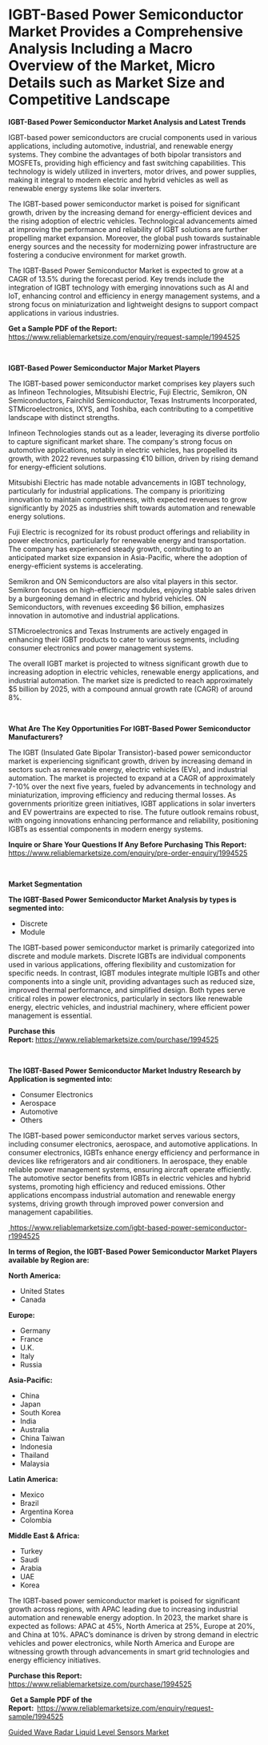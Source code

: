 <p><h1>IGBT-Based Power Semiconductor Market Provides a Comprehensive Analysis Including a Macro Overview of the Market, Micro Details such as Market Size and Competitive Landscape</h1></p><p><strong>IGBT-Based Power Semiconductor Market Analysis and Latest Trends</strong></p>
<p><p>IGBT-based power semiconductors are crucial components used in various applications, including automotive, industrial, and renewable energy systems. They combine the advantages of both bipolar transistors and MOSFETs, providing high efficiency and fast switching capabilities. This technology is widely utilized in inverters, motor drives, and power supplies, making it integral to modern electric and hybrid vehicles as well as renewable energy systems like solar inverters.</p><p>The IGBT-based power semiconductor market is poised for significant growth, driven by the increasing demand for energy-efficient devices and the rising adoption of electric vehicles. Technological advancements aimed at improving the performance and reliability of IGBT solutions are further propelling market expansion. Moreover, the global push towards sustainable energy sources and the necessity for modernizing power infrastructure are fostering a conducive environment for market growth.</p><p>The IGBT-Based Power Semiconductor Market is expected to grow at a CAGR of 13.5% during the forecast period. Key trends include the integration of IGBT technology with emerging innovations such as AI and IoT, enhancing control and efficiency in energy management systems, and a strong focus on miniaturization and lightweight designs to support compact applications in various industries.</p></p>
<p><strong>Get a Sample PDF of the Report:&nbsp;</strong> <a href="https://www.reliablemarketsize.com/enquiry/request-sample/1994525?utm_campaign=1889&utm_medium=2&utm_source=Github&utm_content=ia&utm_term=07042025&utm_id=igbt-based-power-semiconductor">https://www.reliablemarketsize.com/enquiry/request-sample/1994525</a></p>
<p>&nbsp;</p>
<p><strong>IGBT-Based Power Semiconductor Major Market Players</strong></p>
<p><p>The IGBT-based power semiconductor market comprises key players such as Infineon Technologies, Mitsubishi Electric, Fuji Electric, Semikron, ON Semiconductors, Fairchild Semiconductor, Texas Instruments Incorporated, STMicroelectronics, IXYS, and Toshiba, each contributing to a competitive landscape with distinct strengths.</p><p>Infineon Technologies stands out as a leader, leveraging its diverse portfolio to capture significant market share. The company's strong focus on automotive applications, notably in electric vehicles, has propelled its growth, with 2022 revenues surpassing €10 billion, driven by rising demand for energy-efficient solutions.</p><p>Mitsubishi Electric has made notable advancements in IGBT technology, particularly for industrial applications. The company is prioritizing innovation to maintain competitiveness, with expected revenues to grow significantly by 2025 as industries shift towards automation and renewable energy solutions.</p><p>Fuji Electric is recognized for its robust product offerings and reliability in power electronics, particularly for renewable energy and transportation. The company has experienced steady growth, contributing to an anticipated market size expansion in Asia-Pacific, where the adoption of energy-efficient systems is accelerating.</p><p>Semikron and ON Semiconductors are also vital players in this sector. Semikron focuses on high-efficiency modules, enjoying stable sales driven by a burgeoning demand in electric and hybrid vehicles. ON Semiconductors, with revenues exceeding $6 billion, emphasizes innovation in automotive and industrial applications.</p><p>STMicroelectronics and Texas Instruments are actively engaged in enhancing their IGBT products to cater to various segments, including consumer electronics and power management systems.</p><p>The overall IGBT market is projected to witness significant growth due to increasing adoption in electric vehicles, renewable energy applications, and industrial automation. The market size is predicted to reach approximately $5 billion by 2025, with a compound annual growth rate (CAGR) of around 8%.</p></p>
<p>&nbsp;</p>
<p><strong>What Are The Key Opportunities For IGBT-Based Power Semiconductor Manufacturers?</strong></p>
<p><p>The IGBT (Insulated Gate Bipolar Transistor)-based power semiconductor market is experiencing significant growth, driven by increasing demand in sectors such as renewable energy, electric vehicles (EVs), and industrial automation. The market is projected to expand at a CAGR of approximately 7-10% over the next five years, fueled by advancements in technology and miniaturization, improving efficiency and reducing thermal losses. As governments prioritize green initiatives, IGBT applications in solar inverters and EV powertrains are expected to rise. The future outlook remains robust, with ongoing innovations enhancing performance and reliability, positioning IGBTs as essential components in modern energy systems.</p></p>
<p><strong>Inquire or Share Your Questions If Any Before Purchasing This Report:</strong> <a href="https://www.reliablemarketsize.com/enquiry/pre-order-enquiry/1994525?utm_campaign=1889&utm_medium=2&utm_source=Github&utm_content=ia&utm_term=07042025&utm_id=igbt-based-power-semiconductor">https://www.reliablemarketsize.com/enquiry/pre-order-enquiry/1994525</a></p>
<p>&nbsp;</p>
<p><strong>Market Segmentation</strong></p>
<p><strong>The IGBT-Based Power Semiconductor Market Analysis by types is segmented into:</strong></p>
<p><ul><li>Discrete</li><li>Module</li></ul></p>
<p><p>The IGBT-based power semiconductor market is primarily categorized into discrete and module markets. Discrete IGBTs are individual components used in various applications, offering flexibility and customization for specific needs. In contrast, IGBT modules integrate multiple IGBTs and other components into a single unit, providing advantages such as reduced size, improved thermal performance, and simplified design. Both types serve critical roles in power electronics, particularly in sectors like renewable energy, electric vehicles, and industrial machinery, where efficient power management is essential.</p></p>
<p><strong>Purchase this Report:&nbsp;</strong><a href="https://www.reliablemarketsize.com/purchase/1994525?utm_campaign=1889&utm_medium=2&utm_source=Github&utm_content=ia&utm_term=07042025&utm_id=igbt-based-power-semiconductor">https://www.reliablemarketsize.com/purchase/1994525</a></p>
<p>&nbsp;</p>
<p><strong>The IGBT-Based Power Semiconductor Market Industry Research by Application is segmented into:</strong></p>
<p><ul><li>Consumer Electronics</li><li>Aerospace</li><li>Automotive</li><li>Others</li></ul></p>
<p><p>The IGBT-based power semiconductor market serves various sectors, including consumer electronics, aerospace, and automotive applications. In consumer electronics, IGBTs enhance energy efficiency and performance in devices like refrigerators and air conditioners. In aerospace, they enable reliable power management systems, ensuring aircraft operate efficiently. The automotive sector benefits from IGBTs in electric vehicles and hybrid systems, promoting high efficiency and reduced emissions. Other applications encompass industrial automation and renewable energy systems, driving growth through improved power conversion and management capabilities.</p></p>
<p><a href="https://www.reliablemarketsize.com/igbt-based-power-semiconductor-r1994525?utm_campaign=1889&utm_medium=2&utm_source=Github&utm_content=ia&utm_term=07042025&utm_id=igbt-based-power-semiconductor">&nbsp;https://www.reliablemarketsize.com/igbt-based-power-semiconductor-r1994525</a></p>
<p><strong>In terms of Region, the IGBT-Based Power Semiconductor Market Players available by Region are:</strong></p>
<p>
    <p> <strong> North America: </strong>
        <ul>
            <li>United States</li>
            <li>Canada</li>
        </ul>
        </p> 
    <p> <strong> Europe: </strong>
        <ul>
            <li>Germany</li>
            <li>France</li>
            <li>U.K.</li>
            <li>Italy</li>
            <li>Russia</li>
        </ul>
        </p> 
    <p> <strong> Asia-Pacific: </strong>
        <ul>
            <li>China</li>
            <li>Japan</li>
            <li>South Korea</li>
            <li>India</li>
            <li>Australia</li>
            <li>China Taiwan</li>
            <li>Indonesia</li>
            <li>Thailand</li>
            <li>Malaysia</li>
        </ul>
        </p> 
    <p> <strong> Latin America: </strong>
        <ul>
            <li>Mexico</li>
            <li>Brazil</li>
            <li>Argentina Korea</li>
            <li>Colombia</li>
        </ul>
        </p> 
    <p> <strong> Middle East & Africa: </strong>
        <ul>
            <li>Turkey</li>
            <li>Saudi</li>
            <li>Arabia</li>
            <li>UAE</li>
            <li>Korea</li>
        </ul>
    </p>
    </p>
<p><p>The IGBT-based power semiconductor market is poised for significant growth across regions, with APAC leading due to increasing industrial automation and renewable energy adoption. In 2023, the market share is expected as follows: APAC at 45%, North America at 25%, Europe at 20%, and China at 10%. APAC’s dominance is driven by strong demand in electric vehicles and power electronics, while North America and Europe are witnessing growth through advancements in smart grid technologies and energy efficiency initiatives.</p></p>
<p><strong>Purchase this Report: </strong><a href="https://www.reliablemarketsize.com/purchase/1994525?utm_campaign=1889&utm_medium=2&utm_source=Github&utm_content=ia&utm_term=07042025&utm_id=igbt-based-power-semiconductor">https://www.reliablemarketsize.com/purchase/1994525</a></p>
<p>&nbsp;<strong>Get a Sample PDF of the Report:&nbsp;&nbsp;</strong><a href="https://www.reliablemarketsize.com/enquiry/request-sample/1994525?utm_campaign=1889&utm_medium=2&utm_source=Github&utm_content=ia&utm_term=07042025&utm_id=igbt-based-power-semiconductor">https://www.reliablemarketsize.com/enquiry/request-sample/1994525</a></p>
<p><strong></strong></p>
<p><p><a href="https://github.com/prosalinda88/Market-Research-Report-List-7/blob/main/guided-wave-radar-liquid-level-sensors-market.md?utm_campaign=1889&utm_medium=2&utm_source=Github&utm_content=ia&utm_term=07042025&utm_id=igbt-based-power-semiconductor">Guided Wave Radar Liquid Level Sensors Market</a></p></p>